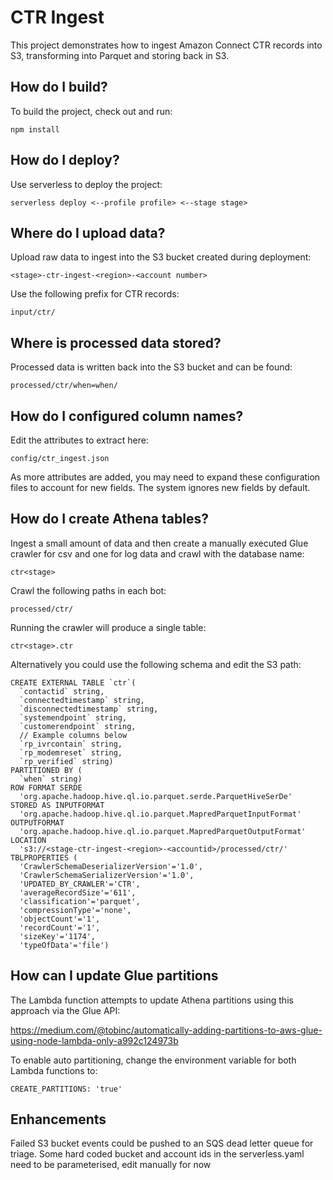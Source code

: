 # CTR Ingest

This project demonstrates how to ingest Amazon Connect CTR records into S3, transforming into Parquet and storing back in S3.

## How do I build?

To build the project, check out and run:

    npm install

## How do I deploy?

Use serverless to deploy the project:

    serverless deploy <--profile profile> <--stage stage>

## Where do I upload data?

Upload raw data to ingest into the S3 bucket created during deployment:

    <stage>-ctr-ingest-<region>-<account number>

Use the following prefix for CTR records:

    input/ctr/

## Where is processed data stored?

Processed data is written back into the S3 bucket and can be found:

    processed/ctr/when=when/

## How do I configured column names?

Edit the attributes to extract here:

    config/ctr_ingest.json

As more attributes are added, you may need to expand these configuration files to account for new fields. The system ignores new fields by default.

## How do I create Athena tables?

Ingest a small amount of data and then create a manually executed Glue crawler for csv and one for log data and crawl with the database name:

    ctr<stage>

Crawl the following paths in each bot:

    processed/ctr/

Running the crawler will produce a single table:

    ctr<stage>.ctr

Alternatively you could use the following schema and edit the S3 path:

    CREATE EXTERNAL TABLE `ctr`(
      `contactid` string, 
      `connectedtimestamp` string, 
      `disconnectedtimestamp` string, 
      `systemendpoint` string, 
      `customerendpoint` string, 
      // Example columns below
      `rp_ivrcontain` string, 
      `rp_modemreset` string, 
      `rp_verified` string)
    PARTITIONED BY ( 
      `when` string)
    ROW FORMAT SERDE 
      'org.apache.hadoop.hive.ql.io.parquet.serde.ParquetHiveSerDe' 
    STORED AS INPUTFORMAT 
      'org.apache.hadoop.hive.ql.io.parquet.MapredParquetInputFormat' 
    OUTPUTFORMAT 
      'org.apache.hadoop.hive.ql.io.parquet.MapredParquetOutputFormat'
    LOCATION
      's3://<stage-ctr-ingest-<region>-<accountid>/processed/ctr/'
    TBLPROPERTIES (
      'CrawlerSchemaDeserializerVersion'='1.0', 
      'CrawlerSchemaSerializerVersion'='1.0', 
      'UPDATED_BY_CRAWLER'='CTR', 
      'averageRecordSize'='611', 
      'classification'='parquet', 
      'compressionType'='none', 
      'objectCount'='1', 
      'recordCount'='1', 
      'sizeKey'='1174', 
      'typeOfData'='file')

## How can I update Glue partitions

The Lambda function attempts to update Athena partitions using this approach via the Glue API:

https://medium.com/@tobinc/automatically-adding-partitions-to-aws-glue-using-node-lambda-only-a992c124973b

To enable auto partitioning, change the environment variable for both Lambda functions to:

    CREATE_PARTITIONS: 'true'

## Enhancements

Failed S3 bucket events could be pushed to an SQS dead letter queue for triage.
Some hard coded bucket and account ids in the serverless.yaml need to be parameterised, edit manually for now
